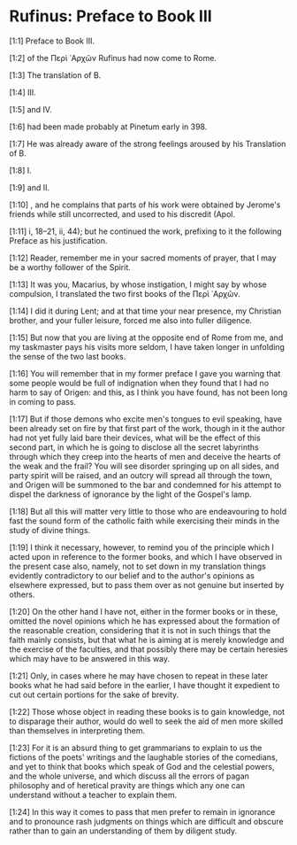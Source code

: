 # Rufinus: Preface to Book III

[1:1] Preface to Book III.

[1:2] of the Περὶ ᾽Αρχῶν  Rufinus had now come to Rome.

[1:3] The translation of B.

[1:4] III.

[1:5] and IV.

[1:6] had been made probably at Pinetum early in 398.

[1:7] He was already aware of the strong feelings aroused by his Translation of B.

[1:8] I.

[1:9] and II.

[1:10] , and he complains that parts of his work were obtained by Jerome's friends while still uncorrected, and used to his discredit (Apol.

[1:11] i, 18–21, ii, 44); but he continued the work, prefixing to it the following Preface as his justification.

[1:12] Reader, remember me in your sacred moments of prayer, that I may be a worthy follower of the Spirit.

[1:13] It was you, Macarius, by whose instigation, I might say by whose compulsion, I translated the two first books of the Περὶ ᾽Αρχῶν.

[1:14] I did it during Lent; and at that time your near presence, my Christian brother, and your fuller leisure, forced me also into fuller diligence.

[1:15] But now that you are living at the opposite end of Rome from me, and my taskmaster pays his visits more seldom, I have taken longer in unfolding the sense of the two last books.

[1:16] You will remember that in my former preface I gave you warning that some people would be full of indignation when they found that I had no harm to say of Origen: and this, as I think you have found, has not been long in coming to pass.

[1:17] But if those demons who excite men's tongues to evil speaking, have been already set on fire by that first part of the work, though in it the author had not yet fully laid bare their devices, what will be the effect of this second part, in which he is going to disclose all the secret labyrinths through which they creep into the hearts of men and deceive the hearts of the weak and the frail? You will see disorder springing up on all sides, and party spirit will be raised, and an outcry will spread all through the town, and Origen will be summoned to the bar and condemned for his attempt to dispel the darkness of ignorance by the light of the Gospel's lamp.

[1:18] But all this will matter very little to those who are endeavouring to hold fast the sound form of the catholic faith while exercising their minds in the study of divine things.

[1:19] I think it necessary, however, to remind you of the principle which I acted upon in reference to the former books, and which I have observed in the present case also, namely, not to set down in my translation things evidently contradictory to our belief and to the author's opinions as elsewhere expressed, but to pass them over as not genuine but inserted by others.

[1:20] On the other hand I have not, either in the former books or in these, omitted the novel opinions which he has expressed about the formation of the reasonable creation, considering that it is not in such things that the faith mainly consists, but that what he is aiming at is merely knowledge and the exercise of the faculties, and that possibly there may be certain heresies which may have to be answered in this way.

[1:21] Only, in cases where he may have chosen to repeat in these later books what he had said before in the earlier, I have thought it expedient to cut out certain portions for the sake of brevity.

[1:22] Those whose object in reading these books is to gain knowledge, not to disparage their author, would do well to seek the aid of men more skilled than themselves in interpreting them.

[1:23] For it is an absurd thing to get grammarians to explain to us the fictions of the poets' writings and the laughable stories of the comedians, and yet to think that books which speak of God and the celestial powers, and the whole universe, and which discuss all the errors of pagan philosophy and of heretical pravity are things which any one can understand without a teacher to explain them.

[1:24] In this way it comes to pass that men prefer to remain in ignorance and to pronounce rash judgments on things which are difficult and obscure rather than to gain an understanding of them by diligent study.

